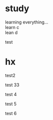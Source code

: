 # study
learning everything...  
learn c\
lean d

test

# hx

test2

test 33

test 4

test 5

test 6
